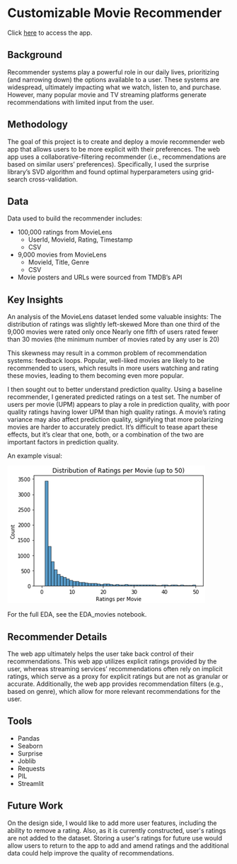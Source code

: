 # Customizable Movie Recommender

Click [here](https://eeorenstein-movie-recommender-app-q5vime.streamlit.app/) to access the app.

## Background
Recommender systems play a powerful role in our daily lives, prioritizing (and narrowing down) the options available to a user. These systems are widespread, ultimately impacting what we watch, listen to, and purchase. However, many popular movie and TV streaming platforms generate recommendations with limited input from the user. 

## Methodology
The goal of this project is to create and deploy a movie recommender web app that allows users to be more explicit with their preferences. 
The web app uses a collaborative-filtering recommender (i.e., recommendations are based on similar users’ preferences). 
Specifically, I used the surprise library’s SVD algorithm and found optimal hyperparameters using grid-search cross-validation. 

## Data
Data used to build the recommender includes: 
* 100,000 ratings from MovieLens
  * UserId, MovieId, Rating, Timestamp
  * CSV
* 9,000 movies from MovieLens
  * MovieId, Title, Genre
  * CSV
* Movie posters and URLs were sourced from TMDB’s API

## Key Insights
An analysis of the MovieLens dataset lended some valuable insights:
The distribution of ratings was slightly left-skewed
More than one third of the 9,000 movies were rated only once
Nearly one fifth of users rated fewer than 30 movies (the minimum number of movies rated by any user is 20)

This skewness may result in a common problem of recommendation systems: feedback loops. Popular, well-liked movies are likely to be recommended to users, which results in more users watching and rating these movies, leading to them becoming even more popular. 

I then sought out to better understand prediction quality. Using a baseline recommender, I generated predicted ratings on a test set. The number of users per movie (UPM) appears to play a role in prediction quality, with poor quality ratings having lower UPM than high quality ratings. A movie’s rating variance may also affect prediction quality, signifying that more polarizing movies are harder to accurately predict. It’s difficult to tease apart these effects, but it’s clear that one, both, or a combination of the two are important factors in prediction quality. 

An example visual:

![picture alt](https://github.com/eeorenstein/Movie_Recommender/blob/main/ratings_per_movie_dist.png)

For the full EDA, see the EDA_movies notebook.

## Recommender Details
The web app ultimately helps the user take back control of their recommendations. This web app utilizes explicit ratings provided by the user, whereas streaming services’ recommendations often rely on implicit ratings, which serve as a proxy for explicit ratings but are not as granular or accurate. Additionally, the web app provides recommendation filters (e.g., based on genre), which allow for more relevant recommendations for the user.

## Tools
* Pandas
* Seaborn
* Surprise
* Joblib
* Requests
* PIL
* Streamlit

## Future Work
On the design side, I would like to add more user features, including the ability to remove a rating. Also, as it is currently constructed, user's ratings are not added to the dataset. Storing a user's ratings for future use would allow users to return to the app to add and amend ratings and the additional data could help improve the quality of recommendations.
